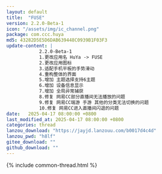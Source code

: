 ```yaml
---
layout: default
title:  "FUSE"
version: 2.2.0-Beta-1
icon: "/assets/img/ic_channel.png"
package: com.ccc.huya
md5: 43282D5E5D6DAB639448C0939B1F03F3
update-content: |
            2.2.0-Beta-1
            1.更改应用名 HuYa -> FUSE
            2.更改应用图标
            3.适配手机平板的手势滑动
            4.重构整体的界面
            5.增加 主题选择支持6主题
            6.增加 设备信息显示
            7.增加 全局异常捕获
            8.修复 网易CC部分直播间无法播放的问题
            9.修复 网易CC端游 手游 其他的分类无法切换的问题
            10.修复 网易CC进入直播间闪退的问题
date:   2025-04-17 08:00:00 +0800
last_modified_at: 2025-04-17 08:00:00 +0800
categories: thread
lanzou_download: "https://jayjd.lanzouu.com/b0017d4c4d"
lanzou_pwd: "h8lf"
gitee_download: ""
github_download: ""
---
```

{% include common-thread.html %}